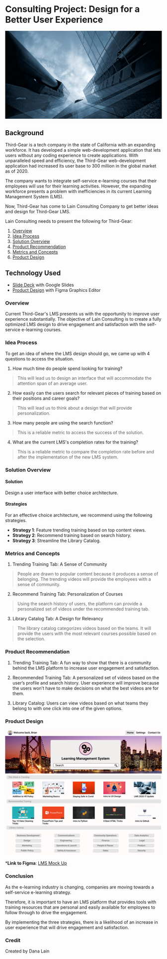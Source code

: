 # Consulting Project: Design for a Better User Experience 

![Buildings](Images/wallpaper.jpg)

## Background

Third-Gear is a tech company in the state of California with an expanding workforce. It has developed a simple web-development application that lets users without any coding experience to create applications. With unparalleled speed and efficiency, the Third-Gear web-development application had increased its user base to 300 million in the global market as of 2020. 

The company wants to integrate self-service e-learning courses that their employees will use for their learning activities. However, the expanding workforce presents a problem with inefficiencies in its current Learning Management System (LMS). 

Now, Third-Gear has come to Lain Consulting Company to get better ideas and design for Third-Gear LMS.

Lain Consulting needs to present the following for Third-Gear:

1. [Overview](#Overview)
2. [Idea Process](#Idea-Process)
3. [Solution Overview](#Solution-Overview)
4. [Product Recommendation](#Product-Recommendation)
5. [Metrics and Concepts](#Metrics-and-Concepts)
6. [Product Design](#Product-Design)

## Technology Used

* [Slide Deck](UX_Design_slidedeck.pdf) with Google Slides
* [Product Design](www.figma.com) with Figma Graphics Editor 

### Overview

Current Third-Gear's LMS presents us with the opportunity to improve user experience substantially. The objective of Lain Consulting is to create a fully optimized LMS design to drive engagement and satisfaction with the self-service e-learning courses. 

### Idea Process

To get an idea of where the LMS design should go, we came up with 4 questions to access the situation.

1. How much time do people spend looking for training?

> This will lead us to design an interface that will accommodate the attention span of an average user.

2. How easily can the users search for relevant pieces of training based on their positions and career goals?

> This will lead us to think about a design that will provide personalization.

3. How many people are using the search function?

> This is a reliable metric to access the success of the solution.

4. What are the current LMS's completion rates for the training?

> This is a reliable metric to compare the completion rate before and after the implementation of the new LMS system.

### Solution Overview

#### Solution 

Design a user interface with better choice architecture.

#### Strategies

For an effective choice architecture, we recommend using the following strategies.

* __Strategy 1__: Feature trending training based on top content views.
* __Strategy 2__: Recommend training based on search history.
* __Strategy 3__: Streamline the Library Catalog.

### Metrics and Concepts

1. Trending Training Tab: A Sense of Community

> People are drawn to popular content because it produces a sense of belonging. The trending videos will provide the employees with a sense of community.

2. Recommend Training Tab: Personalization of Courses

> Using the search history of users, the platform can provide a personalized set of videos under the recommended training tab. 

3. Library Catalog Tab: A Design for Relevancy

> The library catalog categorizes videos based on the teams. It will provide the users with the most relevant courses possible based on the selection.

### Product Recommendation

1. Trending Training Tab: A fun way to show that there is a community behind the LMS platform to increase user engagement and satisfaction.

2. Recommended Training Tab: A personalized set of videos based on the user’s profile and search history. User experience will improve because the users won’t have to make decisions on what the best videos are for them.

3. Library Catalog: Users can view videos based on what teams they belong to with one click into one of the given options.

### Product Design

![Product Design](Images/UX_design.PNG)

*__Link to Figma__: [LMS Mock Up](https://www.figma.com/file/OVJvKZ5PFh8IlrSbExqhBH/LMS-Mock-Up?node-id=0%3A1)

### Conclusion

As the e-learning industry is changing, companies are moving towards a self-service e-learning strategy. 

Therefore, it is important to have an LMS platform that provides tools with training resources that are personal and easily available for employees to follow through to drive the engagement. 

By implementing the three strategies, there is a likelihood of an increase in user experience that will drive engagement and satisfaction.

### Credit

Created by Dana Lain
